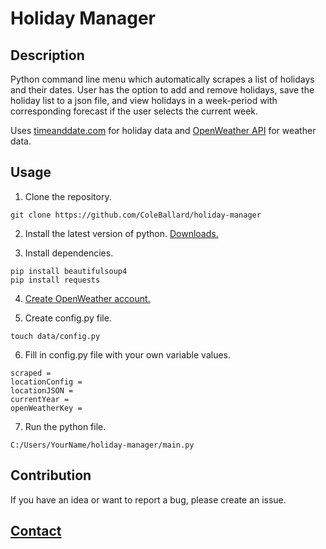 # Holiday Manager

## **Description**

Python command line menu which automatically scrapes a list of holidays and their dates. User has the option to add and remove holidays, save the holiday list to a json file, and view holidays in a week-period with corresponding forecast if the user selects the current week.

Uses [timeanddate.com](https://www.timeanddate.com/holidays/us/) for holiday data and [OpenWeather API](https://openweathermap.org/api) for weather data.

## **Usage**

1. Clone the repository.

```shell
git clone https://github.com/ColeBallard/holiday-manager
```

2. Install the latest version of python. [Downloads.](https://www.python.org/downloads/)

3. Install dependencies.

```shell
pip install beautifulsoup4
pip install requests
```

4. [Create OpenWeather account.](https://home.openweathermap.org/users/sign_up)

5. Create config.py file.

```shell
touch data/config.py
```

6. Fill in config.py file with your own variable values.

```dosini
scraped = 
locationConfig = 
locationJSON = 
currentYear = 
openWeatherKey = 
```

7. Run the python file.

```shell
C:/Users/YourName/holiday-manager/main.py
```

## **Contribution**

If you have an idea or want to report a bug, please create an issue.

## **[Contact](https://github.com/ColeBallard/coleballard.github.io/blob/main/README.md)**
